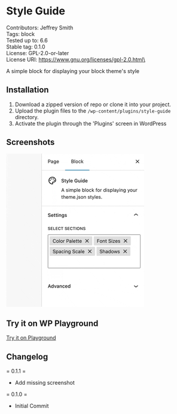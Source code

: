 # Style Guide

Contributors: Jeffrey Smith\
Tags: block\
Tested up to: 6.6\
Stable tag: 0.1.0\
License: GPL-2.0-or-later\
License URI: https://www.gnu.org/licenses/gpl-2.0.html\

A simple block for displaying your block theme's style

## Installation

1. Download a zipped version of repo or clone it into your project.
2. Upload the plugin files to the `/wp-content/plugins/style-guide` directory.
3. Activate the plugin through the 'Plugins' screen in WordPress

## Screenshots

![Selecting and removing style guide sections in the Inspector controls sidebar of a WordPress editor](./assets/screenshot-1.gif "After installation, add the new Style Guide block to your page. You then have the option to add or remove different style guide sections.")

## Try it on WP Playground

[Try it on Playground](https://playground.wordpress.net/?blueprint-url=https://raw.githubusercontent.com/jeffreysmithart/style-guide/refs/heads/main/_playground/blueprint.json)

## Changelog

= 0.1.1 =

- Add missing screenshot

= 0.1.0 =

- Initial Commit
